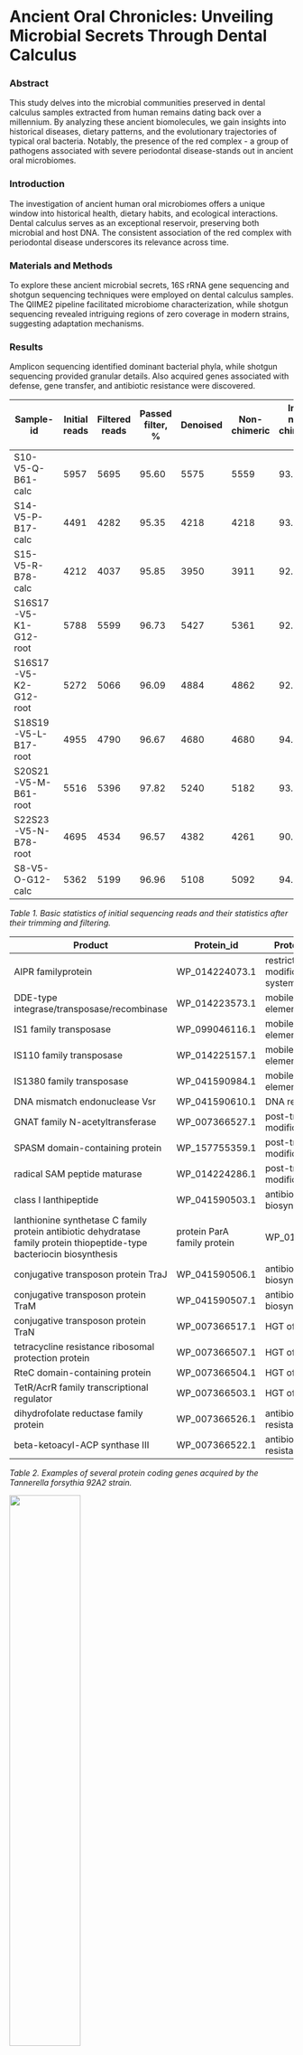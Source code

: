 # Ancient Oral Chronicles: Unveiling Microbial Secrets Through Dental Calculus

### Abstract
This study delves into the microbial communities preserved in dental calculus samples extracted from human remains dating back over a millennium. By analyzing these ancient biomolecules, we gain insights into historical diseases, dietary patterns, and the evolutionary trajectories of typical oral bacteria. Notably, the presence of the red complex - a group of pathogens associated with severe periodontal disease-stands out in ancient oral microbiomes.

### Introduction
The investigation of ancient human oral microbiomes offers a unique window into historical health, dietary habits, and ecological interactions. Dental calculus serves as an exceptional reservoir, preserving both microbial and host DNA. The consistent association of the red complex with periodontal disease underscores its relevance across time.

### Materials and Methods
To explore these ancient microbial secrets, 16S rRNA gene sequencing and shotgun sequencing techniques were employed on dental calculus samples. The QIIME2 pipeline facilitated microbiome characterization, while shotgun sequencing revealed intriguing regions of zero coverage in modern strains, suggesting adaptation mechanisms.

### Results
Amplicon sequencing identified dominant bacterial phyla, while shotgun sequencing provided granular details. Also acquired genes associated with defense, gene transfer, and antibiotic resistance were discovered.

|Sample-id|Initial reads|Filtered reads|Passed filter, %|Denoised|Non-chimeric|Input non-chimeric, %|
|---------|-------------|--------------|----------------|--------|------------|---------------------|
|S10-V5-Q-B61-calc|5957|5695|95.60|5575|5559|93.32|
|S14-V5-P-B17-calc|4491|4282|95.35|4218|4218|93.92|
|S15-V5-R-B78-calc|4212|4037|95.85|3950|3911|92.85|
|S16S17-V5-K1-G12-root|5788|5599|96.73|5427|5361|92.62|
|S16S17-V5-K2-G12-root|5272|5066|96.09|4884|4862|92.22|
|S18S19-V5-L-B17-root|4955|4790|96.67|4680|4680|94.45|
|S20S21-V5-M-B61-root|5516|5396|97.82|5240|5182|93.94|
|S22S23-V5-N-B78-root|4695|4534|96.57|4382|4261|90.76|
|S8-V5-O-G12-calc|5362|5199|96.96|5108|5092|94.96|


_Table 1. Basic statistics of initial sequencing reads and their statistics after their trimming and filtering._

|Product|Protein_id|Protein_group|
|-------|----------|-------------|
|AIPR familyprotein|WP_014224073.1|restriction modification system|
|DDE-type integrase/transposase/recombinase|WP_014223573.1|mobile genetic element|
|IS1 family transposase|WP_099046116.1|mobile genetic element|
|IS110 family transposase|WP_014225157.1|mobile genetic element|
|IS1380 family transposase|WP_041590984.1|mobile genetic element|
|DNA mismatch endonuclease Vsr|WP_041590610.1|DNA repair|
|GNAT family N-acetyltransferase|WP_007366527.1|post-translational modification|
|SPASM domain-containing protein|WP_157755359.1|post-translational modification|
|radical SAM peptide maturase|WP_014224286.1|post-translational modification|
|class I lanthipeptide|WP_041590503.1|antibiotic biosynthesis|
|lanthionine synthetase C family protein antibiotic dehydratase family protein thiopeptide-type bacteriocin biosynthesis |protein ParA family protein|WP_014223583.1|antibiotic biosynthesis|
|conjugative transposon protein TraJ|WP_041590506.1|antibiotic biosynthesis|
|conjugative transposon protein TraM|WP_041590507.1|antibiotic biosynthesis|
|conjugative transposon protein TraN|WP_007366517.1|HGT of plasmids|
|tetracycline resistance ribosomal protection protein|WP_007366507.1|HGT of plasmids|
|RteC domain-containing protein|WP_007366504.1|HGT of plasmids|
|TetR/AcrR family transcriptional regulator|WP_007366503.1|HGT of plasmids|
|dihydrofolate reductase family protein|WP_007366526.1|antibiotic resistance|
|beta-ketoacyl-ACP synthase III|WP_007366522.1|antibiotic resistance|

_Table 2. Examples of several protein coding genes acquired by the Tannerella forsythia 92A2 strain._

<div style='justify-content: center'>
<img src="https://github.com/iliapopov17/BI-Workshop-miniProjects/blob/main/Project%207/img/TaxComp.png" align='center', width="50%">
</div>

_Figure 1. Taxonomic composition of analyzed ancient samples._

### Discussion
Metagenomic analysis sheds light on the ancient human microbiome. The red complex’s persistence and adaptive mechanisms hold implications not only for historical contexts but also for modern medicine.

### Data Availability

In this repository you can find:

- `BI_Project_7_Popov.pdf`  - report on the project in thesis format
- `Lab journal.ipynb` - laboratory journal with commands to reproduce pipeline
